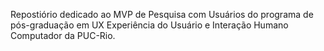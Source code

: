 Repostiório dedicado ao MVP de Pesquisa com Usuários do programa de pós-graduação em UX Experiência do Usuário e Interação Humano Computador da PUC-Rio.
